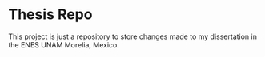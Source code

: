 # Thesis Repo

This project is just a repository to store changes made to my dissertation in the ENES UNAM Morelia, Mexico.
